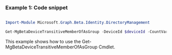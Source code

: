 ### Example 1: Code snippet

```powershell

Import-Module Microsoft.Graph.Beta.Identity.DirectoryManagement

Get-MgBetaDeviceTransitiveMemberOfAsGroup -DeviceId $deviceId -CountVariable CountVar -Sort "displayName" -Filter "startswith(displayName, 'a')"  -ConsistencyLevel eventual 


```
This example shows how to use the Get-MgBetaDeviceTransitiveMemberOfAsGroup Cmdlet.

